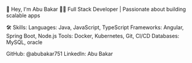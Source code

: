 

🌟 Hey, I'm Abu Bakar 👨‍💻
Full Stack Developer | Passionate about building scalable apps

🛠️ Skills:
Languages: Java, JavaScript, TypeScript
Frameworks: Angular, Spring Boot, Node.js
Tools: Docker, Kubernetes, Git, CI/CD
Databases: MySQL, oracle

GitHub: @abubakar751
LinkedIn: Abu Bakar

